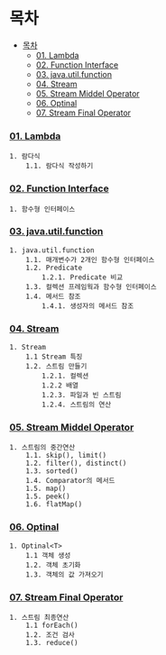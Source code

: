 # 목차
- [목차](#목차)
    - [01. Lambda](#01-lambda)
    - [02. Function Interface](#02-function-interface)
    - [03. java.util.function](#03-javautilfunction)
    - [04. Stream](#04-stream)
    - [05. Stream Middel Operator](#05-stream-middel-operator)
    - [06. Optinal<T>](#06-optinalt)
    - [07. Stream Final Operator](#07-stream-final-operator)

### [01. Lambda](01.lambda.md)
```
1. 람다식
    1.1. 람다식 작성하기
```

### [02. Function Interface](02.functional-interface.md)
```
1. 함수형 인터페이스
```


### [03. java.util.function](03.fn-package.md)
```
1. java.util.function
    1.1. 매개변수가 2개인 함수형 인터페이스
    1.2. Predicate
        1.2.1. Predicate 비교
    1.3. 컬렉션 프레임웍과 함수형 인터페이스
    1.4. 메서드 참조
        1.4.1. 생성자의 메서드 참조
```

### [04. Stream](04.stream.md)
```
1. Stream
    1.1 Stream 특징
    1.2. 스트림 만들기
        1.2.1. 컬렉션
        1.2.2 배열
        1.2.3. 파일과 빈 스트림
        1.2.4. 스트림의 연산
```
### [05. Stream Middel Operator](05.steam-middle.md)
```
1. 스트림의 중간연산
    1.1. skip(), limit()
    1.2. filter(), distinct()
    1.3. sorted()
    1.4. Comparator의 메서드
    1.5. map()
    1.5. peek()
    1.6. flatMap()
```
### [06. Optinal<T>](06.optional.md)
```
1. Optinal<T>
    1.1 객체 생성
    1.2. 객체 초기화
    1.3. 객체의 값 가져오기
```

### [07. Stream Final Operator](07.stream-final.md)
```
1. 스트림 최종연산
    1.1 forEach()
    1.2. 조건 검사
    1.3. reduce()
```